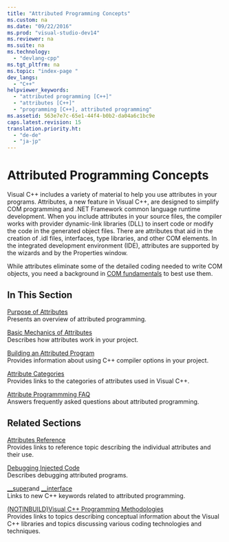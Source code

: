 ```yaml
---
title: "Attributed Programming Concepts"
ms.custom: na
ms.date: "09/22/2016"
ms.prod: "visual-studio-dev14"
ms.reviewer: na
ms.suite: na
ms.technology: 
  - "devlang-cpp"
ms.tgt_pltfrm: na
ms.topic: "index-page "
dev_langs: 
  - "C++"
helpviewer_keywords: 
  - "attributed programming [C++]"
  - "attributes [C++]"
  - "programming [C++], attributed programming"
ms.assetid: 563e7e7c-65e1-44f4-b0b2-da04a6c1bc9e
caps.latest.revision: 15
translation.priority.ht: 
  - "de-de"
  - "ja-jp"
---
```

# Attributed Programming Concepts
Visual C++ includes a variety of material to help you use attributes in your programs. Attributes, a new feature in Visual C++, are designed to simplify COM programming and .NET Framework common language runtime development. When you include attributes in your source files, the compiler works with provider dynamic-link libraries (DLL) to insert code or modify the code in the generated object files. There are attributes that aid in the creation of .idl files, interfaces, type libraries, and other COM elements. In the integrated development environment (IDE), attributes are supported by the wizards and by the Properties window.  
  
 While attributes eliminate some of the detailed coding needed to write COM objects, you need a background in [COM fundamentals](http://msdn.microsoft.com/library/windows/desktop/ms694363) to best use them.  
  
## In This Section  
 [Purpose of Attributes](../VS_csharp/purpose-of-attributes.md)  
 Presents an overview of attributed programming.  
  
 [Basic Mechanics of Attributes](../VS_csharp/basic-mechanics-of-attributes.md)  
 Describes how attributes work in your project.  
  
 [Building an Attributed Program](../VS_csharp/building-an-attributed-program.md)  
 Provides information about using C++ compiler options in your project.  
  
 [Attribute Categories](../VS_csharp/attribute-categories.md)  
 Provides links to the categories of attributes used in Visual C++.  
  
 [Attribute Programmming FAQ](../VS_csharp/attribute-programming-faq.md)  
 Answers frequently asked questions about attributed programming.  
  
## Related Sections  
 [Attributes Reference](../VS_csharp/c---attributes-reference.md)  
 Provides links to reference topic describing the individual attributes and their use.  
  
 [Debugging Injected Code](../VS_csharp/how-to--debug-injected-code.md)  
 Describes debugging attributed programs.  
  
 [__super](../VS_csharp/__super.md)and [__interface](../VS_csharp/__interface.md)  
 Links to new C++ keywords related to attributed programming.  
  
 [(NOTINBUILD)Visual C++ Programming Methodologies](assetId:///0822f806-fa81-4b65-bf0f-1e2921f30c95)  
 Provides links to topics describing conceptual information about the Visual C++ libraries and topics discussing various coding technologies and techniques.